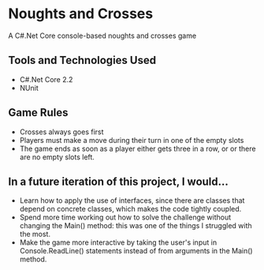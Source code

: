 # Noughts and Crosses
A C#.Net Core console-based noughts and crosses game

## Tools and Technologies Used
- C#.Net Core 2.2
- NUnit


## Game Rules
- Crosses always goes first
- Players must make a move during their turn in one of the empty slots
- The game ends as soon as a player either gets three in a row, or or there are no empty slots left.

## In a future iteration of this project, I would...
- Learn how to apply the use of interfaces, since there are classes that depend on concrete classes, which makes the 
code tightly coupled.
- Spend more time working out how to solve the challenge without changing the Main() method: this was one of the 
things I struggled with the most.
- Make the game more interactive by taking the user's input in Console.ReadLine() statements instead of from arguments 
in the Main() method.
